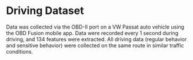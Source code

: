 # Driving Dataset

Data was collected via the OBD-II port on a VW Passat auto vehicle using the OBD Fusion mobile app. Data were recorded every 1 second during driving, and 134 features were extracted. All driving data (regular behavior and sensitive behavior) were collected on the same route in similar traffic conditions.
